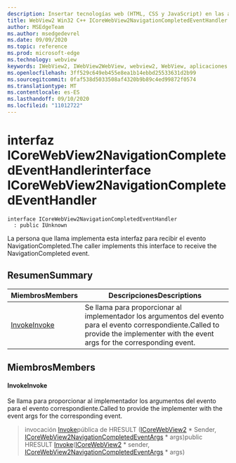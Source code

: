 ```yaml
---
description: Insertar tecnologías web (HTML, CSS y JavaScript) en las aplicaciones nativas con el control Microsoft Edge WebView2
title: WebView2 Win32 C++ ICoreWebView2NavigationCompletedEventHandler
author: MSEdgeTeam
ms.author: msedgedevrel
ms.date: 09/09/2020
ms.topic: reference
ms.prod: microsoft-edge
ms.technology: webview
keywords: IWebView2, IWebView2WebView, webview2, WebView, aplicaciones Win32, Win32, Edge, ICoreWebView2, ICoreWebView2Controller, control de explorador, HTML Edge, ICoreWebView2NavigationCompletedEventHandler
ms.openlocfilehash: 3ff529c649eb455e8ea1b14ebbd25533631d2b99
ms.sourcegitcommit: 0faf538d5033508af4320b9b89c4ed99872f0574
ms.translationtype: MT
ms.contentlocale: es-ES
ms.lasthandoff: 09/10/2020
ms.locfileid: "11012722"
---
```

# <span data-ttu-id="c8dd9-104">interfaz ICoreWebView2NavigationCompletedEventHandler</span><span class="sxs-lookup"><span data-stu-id="c8dd9-104">interface ICoreWebView2NavigationCompletedEventHandler</span></span> 

```
interface ICoreWebView2NavigationCompletedEventHandler
  : public IUnknown
```

<span data-ttu-id="c8dd9-105">La persona que llama implementa esta interfaz para recibir el evento NavigationCompleted.</span><span class="sxs-lookup"><span data-stu-id="c8dd9-105">The caller implements this interface to receive the NavigationCompleted event.</span></span>

## <span data-ttu-id="c8dd9-106">Resumen</span><span class="sxs-lookup"><span data-stu-id="c8dd9-106">Summary</span></span>

 <span data-ttu-id="c8dd9-107">Miembros</span><span class="sxs-lookup"><span data-stu-id="c8dd9-107">Members</span></span>                        | <span data-ttu-id="c8dd9-108">Descripciones</span><span class="sxs-lookup"><span data-stu-id="c8dd9-108">Descriptions</span></span>
--------------------------------|---------------------------------------------
[<span data-ttu-id="c8dd9-109">Invoke</span><span class="sxs-lookup"><span data-stu-id="c8dd9-109">Invoke</span></span>](#invoke) | <span data-ttu-id="c8dd9-110">Se llama para proporcionar al implementador los argumentos del evento para el evento correspondiente.</span><span class="sxs-lookup"><span data-stu-id="c8dd9-110">Called to provide the implementer with the event args for the corresponding event.</span></span>

## <span data-ttu-id="c8dd9-111">Miembros</span><span class="sxs-lookup"><span data-stu-id="c8dd9-111">Members</span></span>

#### <span data-ttu-id="c8dd9-112">Invoke</span><span class="sxs-lookup"><span data-stu-id="c8dd9-112">Invoke</span></span> 

<span data-ttu-id="c8dd9-113">Se llama para proporcionar al implementador los argumentos del evento para el evento correspondiente.</span><span class="sxs-lookup"><span data-stu-id="c8dd9-113">Called to provide the implementer with the event args for the corresponding event.</span></span>

> <span data-ttu-id="c8dd9-114">invocación [Invoke](#invoke)pública de HRESULT ([ICoreWebView2](icorewebview2.md) \* Sender, [ICoreWebView2NavigationCompletedEventArgs](icorewebview2navigationcompletedeventargs.md) \* args)</span><span class="sxs-lookup"><span data-stu-id="c8dd9-114">public HRESULT [Invoke](#invoke)([ICoreWebView2](icorewebview2.md) \* sender, [ICoreWebView2NavigationCompletedEventArgs](icorewebview2navigationcompletedeventargs.md) \* args)</span></span>


